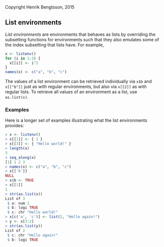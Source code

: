 Copyright Henrik Bengtsson, 2015

## List environments
_List environments_ are environments that behaves as lists by
overriding the subsetting functions for environments such that they
also emulates some of the index subsetting that lists have.  For example,
```r
x <- listenv()
for (i in 1:3) {
  x[[i]] <- i^2
}
names(x) <- c("a", "b", "c")
```
The values of a list environment can be retrieved individually via
`x$b` and `x[["b"]]` just as with regular environments, but also via
`x[[2]]` as with regular lists.
To retrieve all values of an environment as a list, use `as.list(x)`.

### Examples
Here is a longer set of examples illustrating what the list environments provides:
```r
> x <- listenv()
> x[[1]] <- { 1 }
> x[[3]] <- { "Hello world!" }
> length(x)
3
> seq_along(x)
[1] 1 2 3
> names(x) <- c("a", "b", "c")
> x[['b']]
NULL
> x$b <- TRUE
> x[[1]]
1
> str(as.list(x))
List of 3
 $ a: num 1
 $ b: logi TRUE
 $ c: chr "Hello world!"
> x[c('a', 'c')] <- list(2, "Hello again!")
> y <- x[3:2]
> str(as.list(y))
List of 2
 $ c: chr "Hello again!"
 $ b: logi TRUE
```
